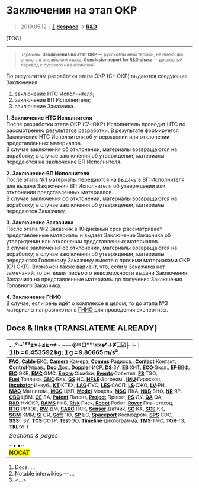 # Заключения на этап ОКР
> 2019.05.12 ┊ **[🚀](../index/index.md) [despace](index.md)** → **[R&D](rnd.md)**

[TOC]

---

> <small>*Термины:* **Заключения на этап ОКР** — русскоязычный термин, не имеющий аналога в английском языке. **Conclusion report for R&D phase** — дословный перевод с русского на английский.</small>

По результатам разработки этапа ОКР (СЧ ОКР) выдаются следующие Заключения:

   1. заключение НТС Исполнителя;
   1. заключение ВП Исполнителя;
   1. заключение Заказчика.

**1. Заключение НТС Исполнителя**  
После разработки этапа ОКР (СЧ ОКР) Исполнитель проводит НТС по рассмотрению результатов разработки. В результате формируется Заключение НТС Исполнителя об утверждении или отклонении представленных материалов.  
В случае заключения об отклонении, материалы возвращаются на доработку; в случае заключения об утверждении, материалы передаются на заключение ВП Исполнителя.

**2. Заключение ВП Исполнителя**  
После этапа №1 материалы передаются на выдачу в ВП Исполнителя для выдачи Заключения ВП Исполнителя об утверждении или отклонении представленных материалов.  
В случае заключения об отклонении, материалы возвращаются на доработку; в случае заключения об утверждении, материалы передаются Заказчику.

**3. Заключение Заказчика**  
После этапа №2 Заказчик в 10‑дневный срок рассматривает представленные материалы и выдаёт Заключение Заказчика об утверждении или отклонении представленных материалов.  
В случае заключения об отклонении, материалы возвращаются на доработку; в случае заключения об утверждении, материалы передаются Головному Заказчику вместе с прочими материалами ОКР (СЧ ОКР). Возможен также вариант, что, если у Заказчика нет замечаний, то он пишет письмо о невозможности выдачи Заключения Заказчика на представленные материалы до получения Заключения Головного Заказчика.

**4. Заключение ГНИО**  
В случае, если речь идёт о комплексе в целом, то до этапа №3 материалы направляются в [ГНИО](hrorsi.md) для проведения экспертизы.



<p style="page-break-after:always"> </p>

## Docs & links (TRANSLATEME ALREADY)
|…°·•¹²³±×÷≤≥≈≠ ‑ −— ⎆✉ ❐“”’«»✔→✘☐☑├┕┆ 1 lb = 0.453592 kg; 1 g = 9.80665 m/s²|
|:--|
|<small>**[FAQ](faq.md)**, **[Cable](cable.md)**·БКС, **[Camera](camera.md)**·Камера, **[Comms](comms.md)**·Радиосв., **[Contact](contact.md)**·Контакт, **[Control](control.md)**·Управ., **[Doc](doc.md)**·Док., **[Doppler](doppler.md)**·ИСР, **[DS](ds.md)**·ЗУ, **[EB](eb.md)**·ХИТ, **[ECO](ecology.md)**·Экол., **[EF](ef.md)**·ВВФ, **[ElC](elc.md)**·ЭКБ, **[EMC](emc.md)**·ЭМС, **[Errors](error.md)**·Ошибки, **[Events](event.md)**·События, **[FS](fs.md)**·ТЭО, **[Fuel](fuel.md)**·Топливо, **[GNC](gnc.md)**·БКУ, **[GS](scs.md)**·НС, **[HF&E](hfe.md)**·Эргоном., **[IMU](imu.md)**·Гироскоп, **[Incubator](incubator.md)**·Инкуб., **[KT](kt.md)**·КТЕХ, **[LAG](lag.md)**·ПУC, **[LES](les.md)**·САСП, **[LS](ls.md)**·СЖО, **[LV](lv.md)**·РН, **[MAG](mag.md)**·Магнитом., **[MCC](mcc.md)**·ЦУП, **[Model](model.md)**·Модель, **[MSC](sc.md)**·ПКА, **[N&B](nnb.md)**·БНО, **[NR](nr.md)**·ЯР, **[OBC](obc.md)**·ЦВМ, **[OE](oe.md)**·БА, **[Patent](патент.md)**·Патент, **[Project](project.md)**·Проект, **[PS](ps.md)**·ДУ, **[QA](quality.md)**·QA, **[R&D](rnd.md)**·НИОКР, **[RAMS](rams.md)**·НиБ, **[Risk](risk.md)**·Риск, **[Robot](robotics.md)**·Робот, **[Rover](rover.md)**·Планетоход, **[RTG](rtg.md)**·РИТЭГ, **[RW](rw.md)**·ДМ, **[SARC](sarc.md)**·ПСК, **[Sensor](sensor.md)**·Датчик, **[SC](sc.md)**·КА, **[SCS](scs.md)**·КК, **[SGM](sgm.md)**·КММ, **[SI](si.md)**·СИ, **[Soft](soft.md)**·ПО, **[SP](sp.md)**·БС, **[Spaceport](spaceport.md)**·Космодром, **[SPS](sps.md)**·СЭС, **[SSS](sss.md)**·ГЗУ, **[TCS](tcs.md)**·СОТР, **[Test](test.md)**·ЭО, **[Timeline](timeline.md)**·Циклограмма, **[TMS](tms.md)**·ТМС, **[TOR](tor.md)**·ТЗ, **[TRL](trl.md)**·УГТ</small>|
|*Sections & pages*|
|**··• [](.md) •··**<br> <mark>NOCAT</mark> |

   1. Docs: …
   1. Notable interwikies — …
   1. <…>
